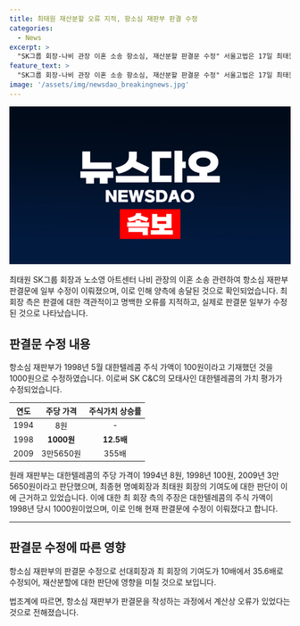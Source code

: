 ```yaml
---
title: 최태원 재산분할 오류 지적, 항소심 재판부 판결 수정
categories:
  - News
excerpt: >
  "SK그룹 회장-나비 관장 이혼 소송 항소심, 재산분할 판결문 수정" 서울고법은 17일 최태원 SK그룹 회장과 노소영 아트센터 나비 관장의 이혼 소송 판결문을 수정한 것으로 확인됐다. 재산분할 관련 오류 지적에 따라 1998년 대한텔레콤 주식 가액을 1000원으로 수정하고, 최종현 명예회장과 최태원 회장의 기여도에 대한 판단을 수정했다. 이를 통해 소송 관련 이슈가 재조명되고 있다.
feature_text: >
  "SK그룹 회장-나비 관장 이혼 소송 항소심, 재산분할 판결문 수정" 서울고법은 17일 최태원 SK그룹 회장과 노소영 아트센터 나비 관장의 이혼 소송 판결문을 수정한 것으로 확인됐다. 재산분할 관련 오류 지적에 따라 1998년 대한텔레콤 주식 가액을 1000원으로 수정하고, 최종현 명예회장과 최태원 회장의 기여도에 대한 판단을 수정했다. 이를 통해 소송 관련 이슈가 재조명되고 있다.
image: '/assets/img/newsdao_breakingnews.jpg'
---
```


<p><img src="/assets/img/newsdao_breakingnews.jpg" alt="koreaapp 속보" /></p>

<p data-ke-size="size16">최태원 SK그룹 회장과 노소영 아트센터 나비 관장의 이혼 소송 관련하여 항소심 재판부 판결문에 일부 수정이 이뤄졌으며, 이로 인해 양측에 송달된 것으로 확인되었습니다. 최 회장 측은 판결에 대한 객관적이고 명백한 오류를 지적하고, 실제로 판결문 일부가 수정된 것으로 나타났습니다. </p>

<h2 data-ke-size="size26">판결문 수정 내용</h2>

<p data-ke-size="size16">항소심 재판부가 1998년 5월 대한텔레콤 주식 가액이 100원이라고 기재했던 것을 1000원으로 수정하였습니다. 이로써 SK C&C의 모태사인 대한텔레콤의 가치 평가가 수정되었습니다.</p>

<table>
<thead>
<tr>
<th style="text-align: center;">연도</th>
<th style="text-align: center;">주당 가격</th>
<th style="text-align: center;">주식가치 상승률</th>
</tr>
</thead>
<tbody>
<tr>
<td style="text-align: center;">1994</td>
<td style="text-align: center;">8원</td>
<td style="text-align: center;">-</td>
</tr>
<tr>
<td style="text-align: center;">1998</td>
<td style="text-align: center;"><b>1000원</b></td>
<td style="text-align: center;"><b>12.5배</b></td>
</tr>
<tr>
<td style="text-align: center;">2009</td>
<td style="text-align: center;">3만5650원</td>
<td style="text-align: center;">355배</td>
</tr>
</tbody>
</table>

<p data-ke-size="size16">원래 재판부는 대한텔레콤의 주당 가격이 1994년 8원, 1998년 100원, 2009년 3만5650원이라고 판단했으며, 최종현 명예회장과 최태원 회장의 기여도에 대한 판단이 이에 근거하고 있었습니다. 이에 대한 최 회장 측의 주장은 대한텔레콤의 주식 가액이 1998년 당시 1000원이었으며, 이로 인해 현재 판결문에 수정이 이뤄졌다고 합니다. </p>

<hr>

<h2 data-ke-size="size26">판결문 수정에 따른 영향</h2>

<p data-ke-size="size16">항소심 재판부의 판결문 수정으로 선대회장과 최 회장의 기여도가 10배에서 35.6배로 수정되어, 재산분할에 대한 판단에 영향을 미칠 것으로 보입니다.</p>

<p data-ke-size="size16">법조계에 따르면, 항소심 재판부가 판결문을 작성하는 과정에서 계산상 오류가 있었다는 것으로 전해졌습니다.</p>

